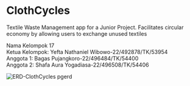 # ClothCycles
 Textile Waste Management app for a Junior Project. Facilitates circular economy by allowing users to exchange unused textiles

Nama Kelompok 17 <br>
Ketua Kelompok: Yefta Nathaniel Wibowo-22/492878/TK/53954 <br>
Anggota 1: Bagas Pujangkoro-22/496484/TK/54400 <br>
Anggota 2: Shafa Aura Yogadiasa-22/496508/TK/54406 <br>

![ERD-ClothCycles pgerd](https://github.com/user-attachments/assets/86f63cae-6f2a-4b3f-9500-09cdbd950e43)
